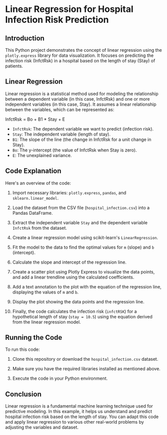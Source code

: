 # Linear Regression for Hospital Infection Risk Prediction

## Introduction

This Python project demonstrates the concept of linear regression using the `plotly.express` library for data visualization. It focuses on predicting the infection risk (InfctRsk) in a hospital based on the length of stay (Stay) of patients. 

## Linear Regression

Linear regression is a statistical method used for modeling the relationship between a dependent variable (in this case, InfctRsk) and one or more independent variables (in this case, Stay). It assumes a linear relationship between the variables, which can be represented as:

InfctRsk = Bo + B1 * Stay + E


- `InfctRsk`: The dependent variable we want to predict (infection risk).
- `Stay`: The independent variable (length of stay).
- `B1`: The slope of the line (the change in InfctRsk for a unit change in Stay).
- `Bo`: The y-intercept (the value of InfctRsk when Stay is zero).
- `E`: The unexplained variance.

## Code Explanation

Here's an overview of the code:

1. Import necessary libraries: `plotly.express`, `pandas`, and `sklearn.linear_model`.

2. Load the dataset from the CSV file (`hospital_infection.csv`) into a Pandas DataFrame.

3. Extract the independent variable `Stay` and the dependent variable `InfctRsk` from the dataset.

4. Create a linear regression model using scikit-learn's `LinearRegression`.

5. Fit the model to the data to find the optimal values for `m` (slope) and `b` (intercept).

6. Calculate the slope and intercept of the regression line.

7. Create a scatter plot using Plotly Express to visualize the data points, and add a linear trendline using the calculated coefficients.

8. Add a text annotation to the plot with the equation of the regression line, displaying the values of `m` and `b`.

9. Display the plot showing the data points and the regression line.

10. Finally, the code calculates the infection risk (`infctRSK`) for a hypothetical length of stay (`stay = 10.5`) using the equation derived from the linear regression model.

## Running the Code

To run this code:

1. Clone this repository or download the `hospital_infection.csv` dataset.

2. Make sure you have the required libraries installed as mentioned above.

3. Execute the code in your Python environment.

## Conclusion

Linear regression is a fundamental machine learning technique used for predictive modeling. In this example, it helps us understand and predict hospital infection risk based on the length of stay. You can adapt this code and apply linear regression to various other real-world problems by adjusting the variables and dataset.
